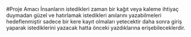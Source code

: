 #Proje Amacı
İnsanların istedikleri zaman bir kağıt veya kaleme ihtiyaç duymadan güzel ve hatırlamak istedikleri anılarını yazabilmeleri hedeflenmiştir sadece bir kere kayıt olmaları yetecektir daha sonra giriş yaparak istediklerini yazacak hatta önceki yazdıklarına erişebileceklerdir.
